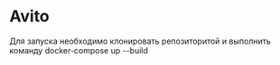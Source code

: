 # Avito
Для запуска необходимо клонировать репозиторитой и выполнить команду docker-compose up --build